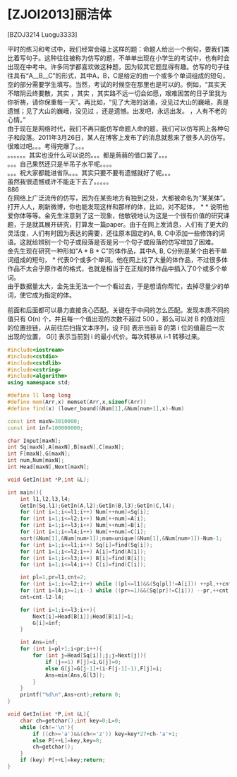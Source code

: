 # [ZJOI2013]丽洁体
[BZOJ3214 Luogu3333]

平时的练习和考试中，我们经常会碰上这样的题：命题人给出一个例句，要我们类比着写句子。这种往往被称为仿写的题，不单单出现在小学生的考试中，也有时会出现在中考中。许多同学都喜欢做这种题，因为较其它题显得有趣。仿写的句子往往具有“A__B__C”的形式，其中A，B，C是给定的由一个或多个单词组成的短句，空的部分需要学生填写。当然，考试的时候空在那里也是可以的。例如，“其实天不暗阴云终要散，其实 ，其实 ，其实路不远一切会如愿，艰难困苦的日子里我为你祈祷，请你保重每一天”。再比如，“见了大海的汹涌，没见过大山的巍峨，真是遗憾；见了大山的巍峨，没见过 ，还是遗憾。出发吧，永远出发。 ，人有不老的心情。”  
由于现在是网络时代，我们不再只能仿写命题人命的题，我们可以仿写网上各种句子和段落。2011年3月26日，某人在博客上发布了的消息就惹来了很多人的仿写。  
很难过吧。。。考得完爆了。。。  
。。。。。。其实也没什么可以说的。。。都是蒟蒻的借口罢了。。。  
。。。自己果然还只是半吊子水平呢。。。。  
。。。祝大家都能进省队。。。其实只要不要有遗憾就好了呢。。。  
虽然我很遗憾或许不能走下去了。。。。。  
886  
在网络上广泛流传的仿写，因为在某些地方有独到之处，大都被命名为“某某体”。打开人人，刷新微博，你也能发现这样和那样的体，比如，对不起体， *  * 说明他爱你体等等。金先生注意到了这一现象，他敏锐地认为这是一个很有价值的研究课题，于是就其展开研究，打算发一篇paper。由于在网上发消息，人们有了更大的灵活度，人们有时因为表达的需要，还往原本固定的A, B, C中添加一些修饰的词语。这就给辨别一个句子或段落是否是另一个句子或段落的仿写增加了困难。  
金先生现在研究一种形如“A * B * C”的体作品，其中A, B, C分别是某个由若干单词组成的短句， * 代表0个或多个单词。他在网上找了大量的体作品，不过很多体作品不太合乎原作者的格式，也就是相当于在正规的体作品中插入了0个或多个单词。  
由于数据量太大，金先生无法一个一个看过去，于是想请你帮忙，去掉尽量少的单词，使它成为指定的体。

前面和后面都可以暴力直接贪心匹配。关键在于中间的怎么匹配。发现本质不同的值只有 O(n) 个，并且每一个值出现的次数不超过 500 。那么可以对 B 的值对应的位置挂链，从前往后扫描文本序列，设 F[i] 表示当前 B 的第 i 位的值最后一次出现的位置， G[i] 表示当前到 i 的最小代价。每次转移从 i-1 转移过来。

```cpp
#include<iostream>
#include<cstdio>
#include<cstdlib>
#include<cstring>
#include<algorithm>
using namespace std;

#define ll long long
#define mem(Arr,x) memset(Arr,x,sizeof(Arr))
#define find(x) (lower_bound(&Num[1],&Num[num+1],x)-Num)

const int maxN=3010000;
const int inf=100000000;

char Input[maxN];
int Sq[maxN],A[maxN],B[maxN],C[maxN];
int F[maxN],G[maxN];
int num,Num[maxN];
int Head[maxN],Next[maxN];

void GetIn(int *P,int &L);

int main(){
	int l1,l2,l3,l4;
	GetIn(Sq,l1);GetIn(A,l2);GetIn(B,l3);GetIn(C,l4);
	for (int i=1;i<=l1;i++) Num[++num]=Sq[i];
	for (int i=1;i<=l2;i++) Num[++num]=A[i];
	for (int i=1;i<=l3;i++) Num[++num]=B[i];
	for (int i=1;i<=l4;i++) Num[++num]=C[i];
	sort(&Num[1],&Num[num+1]);num=unique(&Num[1],&Num[num+1])-Num-1;
	for (int i=1;i<=l1;i++) Sq[i]=find(Sq[i]);
	for (int i=1;i<=l2;i++) A[i]=find(A[i]);
	for (int i=1;i<=l3;i++) B[i]=find(B[i]);
	for (int i=1;i<=l4;i++) C[i]=find(C[i]);

	int pl=1,pr=l1,cnt=2;
	for (int i=1;i<=l2;i++)	while ((pl<=l1)&&(Sq[pl]!=A[i])) ++pl,++cnt;
	for (int i=l4;i>=1;i--) while ((pr>=1)&&(Sq[pr]!=C[i])) --pr,++cnt;
	cnt=cnt-l2-l4;

	for (int i=1;i<=l3;i++){
		Next[i]=Head[B[i]];Head[B[i]]=i;
		G[i]=inf;
	}

	int Ans=inf;
	for (int i=pl+1;i<pr;i++){
		for (int j=Head[Sq[i]];j;j=Next[j]){
			if (j==1) F[j]=i,G[j]=0;
			else G[j]=G[j-1]+(i-F[j-1]-1),F[j]=i;
			Ans=min(Ans,G[l3]);
		}
	}
	printf("%d\n",Ans+cnt);return 0;
}

void GetIn(int *P,int &L){
	char ch=getchar();int key=0;L=0;
	while (ch!='\n'){
		if ((ch>='a')&&(ch<='z')) key=key*27+ch-'a'+1;
		else P[++L]=key,key=0;
		ch=getchar();
	}
	if (key) P[++L]=key;return;
}
```
